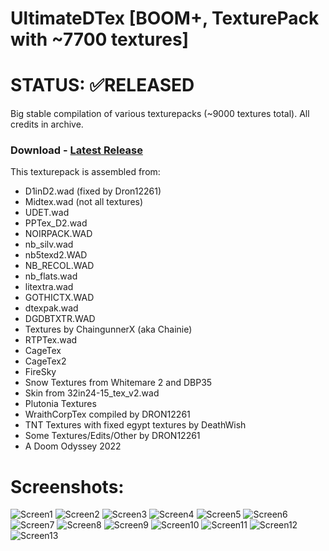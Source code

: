 # UltimateDTex [BOOM+, TexturePack with ~7700 textures]

# STATUS: ✅RELEASED

Big stable compilation of various texturepacks (~9000 textures total). All credits in archive.

### Download - [Latest Release](https://github.com/dron12261games/RES-UltimateDTex/releases/download/beta3/UltimateDTex.beta3.wad)

This texturepack is assembled from:
- D1inD2.wad (fixed by Dron12261)
- Midtex.wad (not all textures)
- UDET.wad
- PPTex_D2.wad
- NOIRPACK.WAD
- nb_silv.wad
- nb5texd2.WAD
- NB_RECOL.WAD
- nb_flats.wad
- litextra.wad
- GOTHICTX.WAD 
- dtexpak.wad
- DGDBTXTR.WAD
- Textures by ChaingunnerX (aka Chainie)
- RTPTex.wad
- CageTex
- CageTex2
- FireSky
- Snow Textures from Whitemare 2 and DBP35
- Skin from 32in24-15_tex_v2.wad
- Plutonia Textures
- WraithCorpTex compiled by DRON12261
- TNT Textures with fixed egypt textures by DeathWish
- Some Textures/Edits/Other by DRON12261
- A Doom Odyssey 2022

# Screenshots:
![Screen1](./screens/1.png)
![Screen2](./screens/2.png)
![Screen3](./screens/3.png)
![Screen4](./screens/4.jpg)
![Screen5](./screens/5.jpg)
![Screen6](./screens/6.jpg)
![Screen7](./screens/7.jpg)
![Screen8](./screens/8.jpg)
![Screen9](./screens/9.jpg)
![Screen10](./screens/10.jpg)
![Screen11](./screens/11.jpg)
![Screen12](./screens/12.jpg)
![Screen13](./screens/13.jpg)

